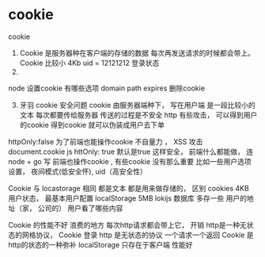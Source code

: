 # cookie

cookie 

1. Cookie 是服务器种在客户端的存储的数据
  每次再发送请求的时候都会带上。 
  Cookie 比较小  4Kb   uid = 12121212
  登录状态 
2. 
  node  设置cookie 
  有哪些选项
  domain
  path 
  expires 删除cookie

3. 牙羽
  cookie 安全问题
  cookie 由服务器端种下， 写在用户端
  是一段比较小的文本
  每次都要传给服务器
  传送的过程是不安全  http
  有些攻击， 可以得到用户的cookie 
  得到cookie 就可以伪装成用户去下单

  httpOnly:false 为了前端也能操作cookie 不自量力 ， XSS 攻击 
  document.cookie  js 
  httOnly: true  默认是true 
  这样安全， 
  前端什么都能做， 连node + go 写 
  前端也操作cookie , 有些cookie 没有那么重要
  比如一些用户选项设置， 夜间模式(低安全怀), uid（高安全性）

  Cookie 与 locastorage 
  相同 都是文本 
  都是用来做存储的， 区别 
  cookies 4KB  用户状态， 最基本用户配置
  localStorage 5MB  lokijs 数据库 多存一些
  用户的地址（家， 公司的） 用户看了哪些内容 

  Cookie 的性能不好 
  浪费的地方 每次http请求都会带上它， 开销
  http是一种无状态的网格协议， Cookie 登录
  http 是无状态的协议 一个请求一个返回 
  Cookie 是http的状态的一种弥补
  localStorage 只存在于客户端 性能好
